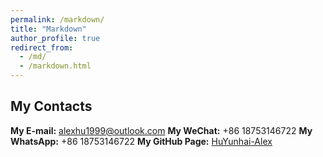 ```yaml
---
permalink: /markdown/
title: "Markdown"
author_profile: true
redirect_from: 
  - /md/
  - /markdown.html
---
```


## My Contacts
**My E-mail:** alexhu1999@outlook.com
**My WeChat:** +86 18753146722
**My WhatsApp:** +86 18753146722
**My GitHub Page:** [HuYunhai-Alex](https://github.com/HuYunhai-Alex)

